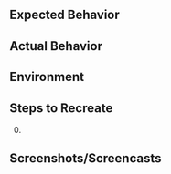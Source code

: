 ## Expected Behavior

<!-- Describe, in detail, the experienced behavior. -->

## Actual Behavior

<!-- Describe, in detail, what should be the correct behavior. -->

## Environment

<!-- What is your operating system, software version(s), and/or other details that might be helpful. -->

## Steps to Recreate

0.

## Screenshots/Screencasts

<!-- Attach screenshots/screencasts that demo the behavior. -->
